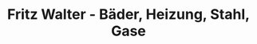 ---
title: "Fritz Walter - Bäder, Heizung, Stahl, Gase"
url: /landau-in-der-pfalz/fritz-walter-baeder-heizung-stahl-gase/
shop: Baumarkt
---
